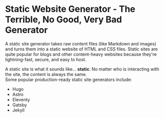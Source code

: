 # Static Website Generator - The Terrible, No Good, Very Bad Generator

A static site generator takes raw content files (like Markdown and images) and turns them into a static website of HTML and CSS files. Static sites are quite popular for blogs and other content-heavy websites because they're lightning-fast, secure, and easy to host.

A static site is what it sounds like... **static**. No matter who is interacting with the site, the content is always the same.
<br>
Some popular production-ready static site generators include:
- Hugo
- Astro
- Eleventy
- Gatsby
- Jekyll

<br>
